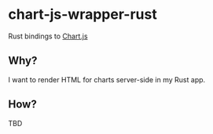# chart-js-wrapper-rust
Rust bindings to [Chart.js](https://www.chartjs.org/)

## Why?
I want to render HTML for charts server-side in my Rust app.

## How?
TBD